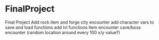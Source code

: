 # FinalProject
Final Project
Add rock item and forge city encounter
add character vars to save and load functions
add lvl functions
item encounter
cave/boss encounter (random location around every 100 x/y value?)
